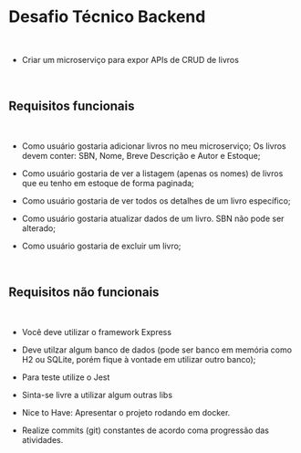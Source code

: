 # Desafio Técnico Backend

​

- Criar um microserviço para expor APIs de CRUD de livros

​

## Requisitos funcionais

​

- Como usuário gostaria adicionar livros no meu microserviço; Os livros devem conter: SBN, Nome, Breve Descrição e Autor e Estoque;

- Como usuário gostaria de ver a listagem (apenas os nomes) de livros que eu tenho em estoque de forma paginada;

- Como usuário gostaria de ver todos os detalhes de um livro específico;

- Como usuário gostaria atualizar dados de um livro. SBN não pode ser alterado;

- Como usuário gostaria de excluir um livro;

​

## Requisitos não funcionais

​

- Você deve utilizar o framework Express

- Deve utilzar algum banco de dados (pode ser banco em memória como H2 ou SQLite, porém fique à vontade em utilizar outro banco);

- Para teste utilize o Jest

- Sinta-se livre a utilizar algum outras libs

- Nice to Have: Apresentar o projeto rodando em docker.

- Realize commits (git) constantes de acordo coma progressão das atividades.

​